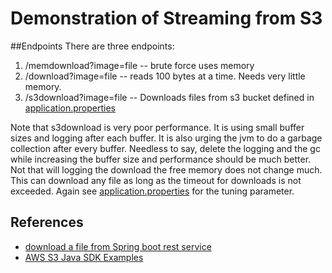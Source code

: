 # Demonstration of Streaming from S3
##Endpoints
There are three endpoints:

1. /memdownload?image=file -- brute force uses memory
1. /download?image=file -- reads 100 bytes at a time.  Needs very little memory.
1. /s3download?image=file -- Downloads files from s3 bucket defined in
   [application.properties](src/main/java/resources/application.properties)

Note that s3download is very poor performance.  It is using small buffer sizes and logging after each buffer.
It is also urging the jvm to do a garbage collection after every buffer.  Needless to say, delete the logging and the gc while
increasing the buffer size and performance should be much better.  Not that will logging the download the free memory does not
change much.  This can download any file as long as the timeout for downloads is not exceeded.  Again see
[application.properties](src/main/java/resources/application.properties) for the tuning parameter.
## References


* [download a file from Spring boot rest service](https://stackoverflow.com/questions/35680932/download-a-file-from-spring-boot-rest-service)
* [AWS S3 Java SDK Examples](https://docs.aws.amazon.com/sdk-for-java/latest/developer-guide/examples-s3-objects.html)